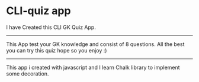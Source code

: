 # CLI-quiz app
 
I have Created this CLI GK Quiz App.
____________________________________

This App test your GK knowledge and consist of 8 questions. All the best you can try this quiz hope so you enjoy :)

__________________________________________________________________________________________________________________

This app i created with javascript and I learn Chalk library to implement some decoration.
